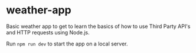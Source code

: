 # weather-app
Basic weather app to get to learn the basics of how to use Third Party API's and HTTP requests using Node.js.

Run `npm run dev` to start the app on a local server.
